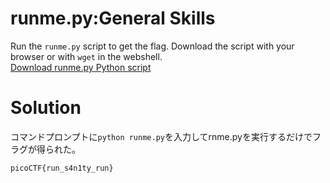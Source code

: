 # runme.py:General Skills

Run the `runme.py` script to get the flag. Download the script with your browser or with `wget` in the webshell. \
[Download runme.py Python script](https://github.com/colza12/ctf_writeup/blob/main/Beginner%20picoMini%202022/runme.py/runme.py)

# Solution

コマンドプロンプトに`python runme.py`を入力してrnme.pyを実行するだけでフラグが得られた。

`picoCTF{run_s4n1ty_run}`
